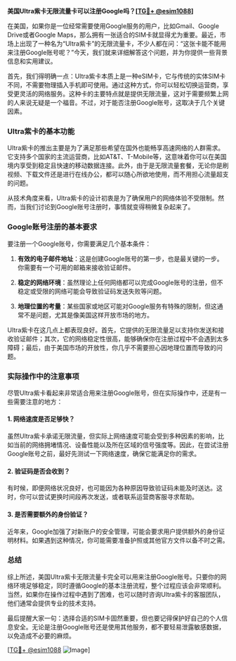 **美国Ultra紫卡无限流量卡可以注册Google吗？[[TG💪+ @esim1088](https://t.me/s/esim1088)]**

在美国，如果你是一位经常需要使用Google服务的用户，比如Gmail、Google Drive或者Google Maps，那么拥有一张适合的SIM卡就显得尤为重要。最近，市场上出现了一种名为“Ultra紫卡”的无限流量卡，不少人都在问：“这张卡能不能用来注册Google账号呢？”今天，我们就来详细解答这个问题，并为你提供一些背景信息和实用建议。

首先，我们得明确一点：Ultra紫卡本质上是一种eSIM卡，它与传统的实体SIM卡不同，不需要物理插入手机即可使用。通过这种方式，你可以轻松切换运营商，享受更灵活的网络服务。这种卡的主要特点就是提供无限流量，这对于需要频繁上网的人来说无疑是一个福音。不过，对于能否注册Google账号，这取决于几个关键因素。

### Ultra紫卡的基本功能

Ultra紫卡的推出主要是为了满足那些希望在国外也能畅享高速网络的人群需求。它支持多个国家的主流运营商，比如AT&T、T-Mobile等，这意味着你可以在美国境内享受到稳定且快速的移动数据连接。此外，由于是无限流量套餐，无论你是刷视频、下载文件还是进行在线办公，都可以随心所欲地使用，而不用担心流量超支的问题。

从技术角度来看，Ultra紫卡的设计初衷是为了确保用户的网络体验不受限制。然而，当我们讨论到Google账号注册时，事情就变得稍微复杂起来了。

### Google账号注册的基本要求

要注册一个Google账号，你需要满足几个基本条件：

1. **有效的电子邮件地址**：这是创建Google账号的第一步，也是最关键的一步。你需要有一个可用的邮箱来接收验证邮件。
   
2. **稳定的网络环境**：虽然理论上任何网络都可以完成Google账号的注册，但不稳定或受限的网络可能会导致验证码发送失败等问题。

3. **地理位置的考量**：某些国家或地区可能对Google服务有特殊的限制，但这通常不是问题，尤其是像美国这样开放市场的地方。

Ultra紫卡在这几点上都表现良好。首先，它提供的无限流量足以支持你发送和接收验证邮件；其次，它的网络稳定性很高，能够确保你在注册过程中不会遇到太多障碍；最后，由于美国市场的开放性，你几乎不需要担心因地理位置而导致的问题。

### 实际操作中的注意事项

尽管Ultra紫卡看起来非常适合用来注册Google账号，但在实际操作中，还是有一些需要注意的地方：

#### 1. 网络速度是否足够快？
虽然Ultra紫卡承诺无限流量，但实际上网络速度可能会受到多种因素的影响，比如当前的网络拥堵情况、设备性能以及所在区域的信号强度等。因此，在尝试注册Google账号之前，最好先测试一下网络速度，确保它能满足你的需求。

#### 2. 验证码是否会收到？
有时候，即便网络状况良好，也可能因为各种原因导致验证码未能及时送达。这时，你可以尝试更换时间段再次发送，或者联系运营商客服寻求帮助。

#### 3. 是否需要额外的身份验证？
近年来，Google加强了对新账户的安全管理，可能会要求用户提供额外的身份证明材料。如果遇到这种情况，你可能需要准备护照或其他官方文件以备不时之需。

### 总结

综上所述，美国Ultra紫卡无限流量卡完全可以用来注册Google账号。只要你的网络环境足够稳定，同时遵循Google的基本注册流程，整个过程应该会非常顺利。当然，如果你在操作过程中遇到了困难，也可以随时咨询Ultra紫卡的客服团队，他们通常会提供专业的技术支持。

最后提醒大家一句：选择合适的SIM卡固然重要，但也要记得保护好自己的个人信息安全。无论是注册Google账号还是使用其他服务，都不要轻易泄露敏感数据，以免造成不必要的麻烦。

[[TG💪+ @esim1088](https://t.me/s/esim1088) ![Image](https://i.postimg.cc/4NQfJmqS/Snipaste-2025-05-13-00-14-12.png)]